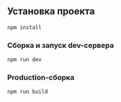## Установка проекта

```sh
npm install
```

### Сборка и запуск dev-сервера

```sh
npm run dev
```

### Production-сборка

```sh
npm run build
```